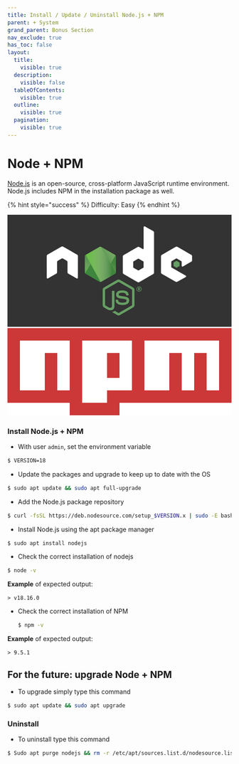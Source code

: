```yaml
---
title: Install / Update / Uninstall Node.js + NPM
parent: + System
grand_parent: Bonus Section
nav_exclude: true
has_toc: false
layout:
  title:
    visible: true
  description:
    visible: false
  tableOfContents:
    visible: true
  outline:
    visible: true
  pagination:
    visible: true
---
```


# Node + NPM

[Node.js](https://nodejs.org) is an open-source, cross-platform JavaScript runtime environment. Node.js includes NPM in the installation package as well.

{% hint style="success" %}
Difficulty: Easy
{% endhint %}

![](../../images/nodejs-logo.png) ![](../../images/npm-logo.png)

### Install Node.js + NPM

* With user `admin`, set the environment variable

```sh
$ VERSION=18
```

* Update the packages and upgrade to keep up to date with the OS

```bash
$ sudo apt update && sudo apt full-upgrade
```

* Add the Node.js package repository

```sh
$ curl -fsSL https://deb.nodesource.com/setup_$VERSION.x | sudo -E bash -
```

* Install Node.js using the apt package manager

```sh
$ sudo apt install nodejs
```

* Check the correct installation of nodejs

```sh
$ node -v
```

**Example** of expected output:

```
> v18.16.0
```

*   Check the correct installation of NPM

    ```sh
    $ npm -v
    ```

**Example** of expected output:

```
> 9.5.1
```

## For the future: upgrade Node + NPM

* To upgrade simply type this command

```sh
$ sudo apt update && sudo apt upgrade
```

### Uninstall

* To uninstall type this command

```sh
$ Sudo apt purge nodejs && rm -r /etc/apt/sources.list.d/nodesource.list
```
